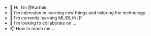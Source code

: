 - 👋 Hi, I’m @Karthik
- 👀 I’m interested in learning new things and exloring the technology.
- 🌱 I’m currently learning ML/DL/NLP
- 💞️ I’m looking to collaborate on ...
- 📫 How to reach me ...

<!---
Karthik is a ✨ special ✨ repository because its `README.md` (this file) appears on your GitHub profile.
You can click the Preview link to take a look at your changes.
--->
